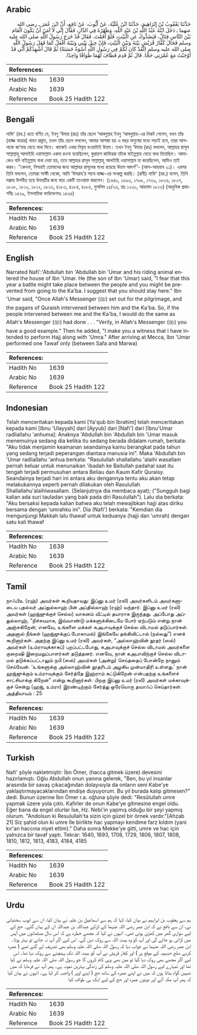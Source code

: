 ## Arabic


<div dir="rtl" lang="ar" style={{fontSize:'larger',backgroundColor:'#f8f9fa',padding:20}}>
حَدَّثَنَا يَعْقُوبُ بْنُ إِبْرَاهِيمَ، حَدَّثَنَا ابْنُ عُلَيَّةَ، عَنْ أَيُّوبَ، عَنْ نَافِعٍ، أَنَّ ابْنَ عُمَرَ ـ رضى الله عنهما ـ دَخَلَ ابْنُهُ عَبْدُ اللَّهِ بْنُ عَبْدِ اللَّهِ، وَظَهْرُهُ فِي الدَّارِ، فَقَالَ إِنِّي لاَ آمَنُ أَنْ يَكُونَ الْعَامَ بَيْنَ النَّاسِ قِتَالٌ، فَيَصُدُّوكَ عَنِ الْبَيْتِ، فَلَوْ أَقَمْتَ‏.‏ فَقَالَ قَدْ خَرَجَ رَسُولُ اللَّهِ صلى الله عليه وسلم فَحَالَ كُفَّارُ قُرَيْشٍ بَيْنَهُ وَبَيْنَ الْبَيْتِ، فَإِنْ حِيلَ بَيْنِي وَبَيْنَهُ أَفْعَلُ كَمَا فَعَلَ رَسُولُ اللَّهِ صلى الله عليه وسلم ‏(‏لَقَدْ كَانَ لَكُمْ فِي رَسُولِ اللَّهِ أُسْوَةٌ حَسَنَةٌ‏)‏ ثُمَّ قَالَ أُشْهِدُكُمْ أَنِّي قَدْ أَوْجَبْتُ مَعَ عُمْرَتِي حَجًّا‏.‏ قَالَ ثُمَّ قَدِمَ فَطَافَ لَهُمَا طَوَافًا وَاحِدًا‏.‏
</div>
<div style={{backgroundColor:'#f8f9fa',padding:20, marginBottom: 10}}><table> <thead> <tr> <th>References:</th> <th></th> </tr> </thead> <tbody><tr><td>Hadith No</td><td>1639</td></tr><tr><td>Arabic No</td><td>1639</td></tr><tr><td>Reference</td><td>Book 25 Hadith 122</td></tr></tbody></table></div>

## Bengali


<div dir="ltr" lang="bn" style={{fontSize:'larger',backgroundColor:'#f8f9fa',padding:20}}>
নাফি‘ (রহ.) হতে বর্ণিত যে, ইবনু ‘উমার (রাঃ) তাঁর ছেলে ‘আবদুল্লাহ ইবনু ‘আবদুল্লাহ-এর নিকট গেলেন, যখন তাঁর (হাজ্জ যাত্রার) বাহন প্রস্তুত, তখন তাঁর ছেলে বললেন, আমার আশঙ্কা হয় এ বছর মানুষের মধ্যে লড়াই হবে, তারা আপনাকে কা‘বায় যেতে বাধা দিবে। কাজেই এবার নিবৃত্ত হওয়াটাই উত্তম। তখন ইবনু ‘উমার (রাঃ) বললেন, আল্লাহর রাসূল সাল্লাল্লাহু আলাইহি ওয়াসাল্লাম একদা রওনা হয়েছিলেন, কুরায়শ কাফিররা তাঁকে বাইতুল্লাহ যেতে বাধা দিয়েছিল। আমাকেও যদি বাইতুল্লাহ বাধা দেয়া হয়, তবে আল্লাহর রাসূল সাল্লাল্লাহু আলাইহি ওয়াসাল্লাম যা করেছিলেন, আমিও তাই করব। ‘‘কেননা, নিশ্চয়ই তোমাদের জন্য আল্লাহর রাসূলের মধ্যে রয়েছে উত্তম আদর্শ’’- (আল-আহযাব ২১)। এরপর তিনি বললেন, তোমরা সাক্ষী থেকো, আমি ‘উমরাহ’র সাথে হাজ্জ-এর সংকল্প করছি। (রাবী) নাফি‘ (রহ.) বলেন, তিনি মক্কায় উপনীত হয়ে উভয়টির জন্য মাত্র একটি তাওয়াফ করলেন। (১৬৪০, ১৬৯৩, ১৭০৮, ১৭২৯, ১৮০৬, ১৮০৭, ১৮০৮, ১৮১০, ১৮১২, ১৮১৩, ৪১৮৩, ৪১৮৪, ৪১৮৫, মুসলিম ১৫/২৬, হাঃ ১২৩০, আহমাদ ১৮১৩) (আধুনিক প্রকাশনীঃ ১৫২৯, ইসলামিক ফাউন্ডেশনঃ ১৫৩৫)
</div>
<div style={{backgroundColor:'#f8f9fa',padding:20, marginBottom: 10}}><table> <thead> <tr> <th>References:</th> <th></th> </tr> </thead> <tbody><tr><td>Hadith No</td><td>1639</td></tr><tr><td>Arabic No</td><td>1639</td></tr><tr><td>Reference</td><td>Book 25 Hadith 122</td></tr></tbody></table></div>

## English


<div dir="ltr" lang="en" style={{fontSize:'larger',backgroundColor:'#f8f9fa',padding:20}}>
Narrated Nafi':'Abdullah bin 'Abdullah bin 'Umar and his riding animal entered the house of Ibn 'Umar. He (the son of Ibn 'Umar) said, "I fear that this year a battle might take place between the people and you might be prevented from going to the Ka'ba. I suggest that you should stay here." Ibn 'Umar said, "Once Allah's Messenger (ﷺ) set out for the pilgrimage, and the pagans of Quraish intervened between him and the Ka'ba. So, if the people intervened between me and the Ka'ba, I would do the same as Allah's Messenger (ﷺ) had done . . . "Verily, in Allah's Messenger (ﷺ) you have a good example." Then he added, "I make you a witness that I have intended to perform Hajj along with 'Umra." After arriving at Mecca, Ibn 'Umar performed one Tawaf only (between Safa and Marwa)
</div>
<div style={{backgroundColor:'#f8f9fa',padding:20, marginBottom: 10}}><table> <thead> <tr> <th>References:</th> <th></th> </tr> </thead> <tbody><tr><td>Hadith No</td><td>1639</td></tr><tr><td>Arabic No</td><td>1639</td></tr><tr><td>Reference</td><td>Book 25 Hadith 122</td></tr></tbody></table></div>

## Indonesian


<div dir="ltr" lang="id" style={{fontSize:'larger',backgroundColor:'#f8f9fa',padding:20}}>
Telah menceritakan kepada kami [Ya'qub bin Ibrahim] telah menceritakan kepada kami [Ibnu 'Ulayyah] dari [Ayyub] dari [Nafi'] dari [Ibnu'Umar radliallahu 'anhuma]: Anaknya 'Abdullah bin 'Abdullah bin 'Umar masuk menemuinya sedang dia ketika itu sedang berada didalam rumah, berkata: "Aku tidak menjamin keamanan seandainya kamu berangkat pada tahun yang sedang terjadi peperangan diantara manusia ini". Maka 'Abdullah bin 'Umar radliallahu 'anhua berkata: "Rasulullah shallallahu 'alaihi wasallam pernah keluar untuk menunaikan 'ibadah ke Baitullah padahal saat itu tengah terjadi permusuhan antara Beliau dan Kaum Kafir Quraisy. Seandainya terjadi hari ini antara aku dengannya tentu aku akan tetap melakukannya seperti pernah dilakukan oleh Rasulullah Shallallahu'alaihiwasallam. (Selanjutnya dia membaca ayat); ("Sungguh bagi kalian ada suri tauladan yang baik pada diri Rasulullah"). Lalu dia berkata: "Aku bersaksi kepada kalian bahwa aku telah mewajibkan hajji atas diriku bersama dengan 'umrahku ini". Dia (Nafi') berkata: "Kemdian dia mengunjungi Makkah lalu thawaf untuk keduanya (hajji dan 'umrah) dengan satu kali thawaf
</div>
<div style={{backgroundColor:'#f8f9fa',padding:20, marginBottom: 10}}><table> <thead> <tr> <th>References:</th> <th></th> </tr> </thead> <tbody><tr><td>Hadith No</td><td>1639</td></tr><tr><td>Arabic No</td><td>1639</td></tr><tr><td>Reference</td><td>Book 25 Hadith 122</td></tr></tbody></table></div>

## Tamil


<div dir="ltr" lang="ta" style={{fontSize:'larger',backgroundColor:'#f8f9fa',padding:20}}>
நாஃபிஉ (ரஹ்) அவர்கள் கூறியதாவது: இப்னு உமர் (ரலி) அவர்களிடம் அவர்களுடைய புதல்வர் அப்துல்லாஹ் பின் அப்தில்லாஹ் (ரஹ்) வந்தார். இப்னு உமர் (ரலி) அவர்கள் (ஹஜ்ஜுக்குச் செல்ல) வாகனம் வீட்டில் தயாராக இருந்தது. அப்போது அப்துல்லாஹ், “நிச்சயமாக, இவ்வாண்டு மக்களுக்கிடையே போர் ஏற்படும் என்று நான் அஞ்சுகிறேன்; எனவே, உங்களை மக்கள் கஅபாவுக்குச் செல்ல விடாமல் தடுப்பார்கள். அதனால் நீங்கள் (ஹஜ்ஜுக்குப் போகாமல்) இங்கேயே தங்கிவிட்டால் (நல்லது”) எனக் கூறினார்கள். அதற்கு இப்னு உமர் (ரலி) அவர்கள், “அல்லாஹ்வின் தூதர் (ஸல்) அவர்கள் (உம்ராவுக்காகப்) புறப்பட்டபோது, கஅபாவுக்குச் செல்ல விடாமல் அவர்களை குறைஷி இறைமறுப்பாளர்கள் தடுத்தனர். எனவே, நான் கஅபாவிற்குச் செல்ல விடாமல் தடுக்கப்பட்டாலும் நபி (ஸல்) அவர்கள் (அன்று) செய்ததைப் போன்றே நானும் செய்வேன். ‘உங்களுக்கு அல்லாஹ்வின் தூதரிடம் அழகிய முன்மாதிரி உள்ளது.’ நான் ஹஜ்ஜுக்கும் உம்ராவுக்கும் சேர்த்தே இஹ்ராம் கட்டுகிறேன் என்பதற்கு உங்களைச் சாட்சியாக்கு கிறேன்” என்று கூறினார்கள். பிறகு இப்னு உமர் (ரலி) அவர்கள் மக்காவுக்குச் சென்று (ஹஜ், உம்ரா) இரண்டிற்கும் சேர்த்து ஒரேயொரு தவாஃப் செய்தார்கள். அத்தியாயம் : 25
</div>
<div style={{backgroundColor:'#f8f9fa',padding:20, marginBottom: 10}}><table> <thead> <tr> <th>References:</th> <th></th> </tr> </thead> <tbody><tr><td>Hadith No</td><td>1639</td></tr><tr><td>Arabic No</td><td>1639</td></tr><tr><td>Reference</td><td>Book 25 Hadith 122</td></tr></tbody></table></div>

## Turkish


<div dir="ltr" lang="tr" style={{fontSize:'larger',backgroundColor:'#f8f9fa',padding:20}}>
Nafi' şöyle nakletmiştir: İbn Ömer, (hacca gitmek üzere) devesini hazırlamıştı. Oğlu Abdullah onun yanına gelerek, "Ben, bu yıl insanlar arasında bir savaş çıkacağından dolayısıyla da onların seni Kabe'ye yaklaştırmayacaklarından endişe duyuyorum. Bu yıl burada kalıp gitmesen?" dedi. Bunun üzerine İbn Ömer r.a. oğluna şöyle dedi: "Resûlullah umre yapmak üzere yola çıktı. Kafirler de onun Kabe'ye gitmesine engel oldu. Eğer bana da engel olurlar İse, Hz. Nebi'in yapmış olduğu bir şeyi yapmış olurum. "Andolsun ki Resulullah'ta sizin için güzel bir örnek vardır."[Ahzab 21] Siz şahid olun ki umre İle birlikte hac yapmayı kendime farz kıldım (yani kır'an haccına niyet ettim)." Daha sonra Mekke'ye gitti, umre ve hac için yalnızca bir tavaf yaptı. Tekrar: 1640, 1693, 1708, 1729, 1806, 1807, 1808, 1810, 1812, 1813, 4183, 4184, 4185
</div>
<div style={{backgroundColor:'#f8f9fa',padding:20, marginBottom: 10}}><table> <thead> <tr> <th>References:</th> <th></th> </tr> </thead> <tbody><tr><td>Hadith No</td><td>1639</td></tr><tr><td>Arabic No</td><td>1639</td></tr><tr><td>Reference</td><td>Book 25 Hadith 122</td></tr></tbody></table></div>

## Urdu


<div dir="rtl" lang="ur" style={{fontSize:'larger',backgroundColor:'#f8f9fa',padding:20}}>
ہم سے یعقوب بن ابراہیم نے بیان کیا، کہا کہ ہم سے اسماعیل بن علیہ نے بیان کیا، ان سے ایوب سختیانی نے، ان سے نافع نے کہ ابن عمر رضی اللہ عنہما کے لڑکے عبداللہ بن عبداللہ ان کے یہاں گئے۔ حج کے لیے سواری گھر میں کھڑی ہوئی تھی۔ انہوں نے کہا کہ مجھے خطرہ ہے کہ اس سال مسلمانوں میں آپس میں لڑائی ہو جائے گی اور آپ کو وہ بیت اللہ سے روک دیں گے۔ اس لیے اگر آپ نہ جاتے تو بہتر ہوتا۔ ابن عمر رضی اللہ عنہما نے جواب دیا کہ رسول اللہ صلی اللہ علیہ وسلم بھی تشریف لے گئے تھے ( عمرہ کرنے صلح حدیبیہ کے موقع پر ) اور کفار قریش نے آپ کو بیت اللہ تک پہنچنے سے روک دیا تھا۔ اس لیے اگر مجھے بھی روک دیا گیا تو میں بھی وہی کام کروں گا جو رسول اللہ صلی اللہ علیہ وسلم نے کیا تھا اور تمہارے لیے رسول اللہ صلی اللہ علیہ وسلم کی زندگی بہترین نمونہ ہے۔ پھر آپ نے فرمایا کہ میں تمہیں گواہ بناتا ہوں کہ میں نے اپنے عمرہ کے ساتھ حج ( اپنے اوپر ) واجب کر لیا ہے۔ انہوں نے بیان کیا کہ پھر آپ مکہ آئے اور دونوں عمرہ اور حج کے لیے ایک ہی طواف کیا
</div>
<div style={{backgroundColor:'#f8f9fa',padding:20, marginBottom: 10}}><table> <thead> <tr> <th>References:</th> <th></th> </tr> </thead> <tbody><tr><td>Hadith No</td><td>1639</td></tr><tr><td>Arabic No</td><td>1639</td></tr><tr><td>Reference</td><td>Book 25 Hadith 122</td></tr></tbody></table></div>